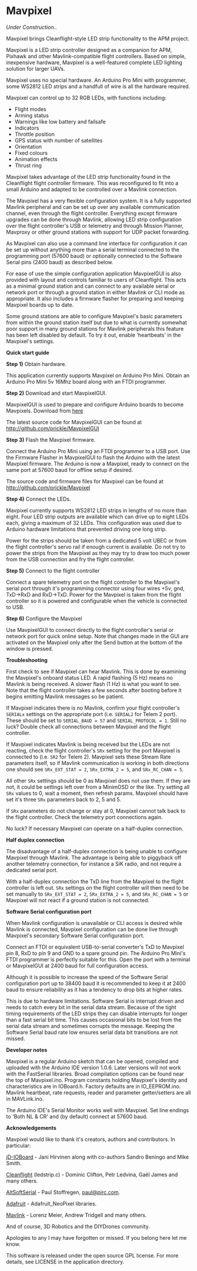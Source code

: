 Mavpixel
========

*Under Construction..*

Mavpixel brings Cleanflight-style LED strip functionality to the APM project.

Mavpixel is a LED strip controller designed as a companion for APM, Pixhawk and other Mavlink-compatible flight controllers. Based on simple, inexpensive hardware, Mavpixel is a well-featured complete LED lighting solution for larger UAVs.

Mavpixel uses no special hardware. An Arduino Pro Mini with programmer, some WS2812 LED strips and a handfull of wire is all the hardware required.

Mavpixel can control up to 32 RGB LEDs, with functions including: 

* Flight modes
* Arming status 
* Warnings like low battery and failsafe
* Indicators
* Throttle position
* GPS status with number of satellites
* Orientation
* Fixed colours
* Animation effects
* Thrust ring

Mavpixel takes advantage of the LED strip functionality found in the Cleanflight flight controller firmware. This was reconfigured to fit into a small Arduino and adapted to be controlled over a Mavlink connection.

The Mavpixel has a very flexible configuration system. It is a fully supported Mavlink peripheral and can be set up over any available communication channel, even through the flight controller. Everything except firmware upgrades can be done through Mavlink, allowing LED strip configuration over the flight controller's USB or telemetry and through Mission Planner, Mavproxy or other ground stations with support for UDP packet forwarding.

As Mavpixel can also use a command line interface for configuration it can be set up without anything more than a serial terminal connected to the programming port (57600 baud) or optionally connected to the Software Serial pins (2400 baud) as described below.

For ease of use the simple configuration application MavpixelGUI is also provided with layout and controls familiar to users of Cleanflight. This acts as a minimal ground station and can connect to any available serial or network port or through a ground station in either Mavlink or CLI mode as appropriate. It also includes a firmware flasher for preparing and keeping Mavpixel boards up to date.

Some ground stations are able to configure Mavpixel's basic parameters from within the ground station itself but due to what is currently somewhat poor support in many ground stations for Mavlink peripherals this feature has been left disabled by default. To try it out, enable 'heartbeats' in the Mavpixel's settings.

**Quick start guide**

**Step 1)** Obtain hardware.

This application currently supports Mavpixel on Arduino Pro Mini. 
Obtain an Arduino Pro Mini 5v 16Mhz board along with an FTDI programmer.

**Step 2)** Download and start MavpixelGUI.

MavpixelGUI is used to prepare and configure Arduino boards to become Mavpixels.
Download from [here](http://github.com/prickle/MavpixelGUI/releases)

The latest source code for MavpixelGUI can be found at http://github.com/prickle/MavpixelGUI

**Step 3)** Flash the Mavpixel firmware.

Connect the Arduino Pro Mini using an FTDI programmer to a USB port. Use the Firmware Flasher in MavpixelGUI to flash the Arduino with the latest Mavpixel firmware. The Arduino is now a Mavpixel, ready to connect on the same port at 57600 baud for offline setup if desired.

The source code and firmware files for Mavpixel can be found at http://github.com/prickle/Mavpixel

**Step 4)** Connect the LEDs.

Mavpixel currently supports WS2812 LED strips in lengths of no more than eight.
Four LED strip outputs are available which can drive up to eight LEDs each, giving a maximum of 32 LEDs. This configuration was used due to Arduino hardware limitations that prevented driving one long strip.

Power for the strips should be taken from a dedicated 5 volt UBEC or from the flight controller's servo rail if enough current is available. Do not try to power the strips from the Mavpixel as they may try to draw too much power from the USB connection and fry the flight controller.

**Step 5)** Connect to the flight controller

Connect a spare telemetry port on the flight controller to the Mavpixel's serial port through it's programming connector using four wires +5v, gnd, TxD->RxD and RxD->TxD. Power for the Mavpixel is taken from the flight controller so it is powered and configurable when the vehicle is connected to USB.

**Step 6)** Configure the Mavpixel

Use MavpixelGUI to connect directly to the flight controller's serial or network port for quick online setup. Note that changes made in the GUI are activated on the Mavpixel only after the Send button at the bottom of the window is pressed.

**Troubleshooting**

First check to see if Mavpixel can hear Mavlink. This is done by examining the Mavpixel's onboard status LED. A rapid flashing (5 Hz) means no Mavlink is being received. A slower flash (1 Hz) is what you want to see. Note that the flight controller takes a few seconds after booting before it begins emitting Mavlink messages so be patient.

If Mavpixel indicates there is no Mavlink, confirm your flight controller's `SERIALx` settings on the appropriate port (i.e. `SERIAL2` for Telem 2 port). These should be set to `SERIAL_BAUD = 57` and `SERIAL_PROTOCOL = 1`. Still no luck? Double check all connections between Mavpixel and the flight controller.

If Mavpixel indicates Mavlink is being received but the LEDs are not reacting, check the flight controller's `SRx` setting for the port Mavpixel is connected to (i.e. `SR2` for Telem 2). Mavpixel sets these Stream Rate parameters itself, so if Mavlink communication is working in both directions one should see `SRx_EXT_STAT = 2`, `SRx_EXTRA_2 = 5`, and `SRx_RC_CHAN = 5`.

All other `SRx` settings should be 0 as Mavpixel does not use them. If they are not, it could be settings left over from a MinimOSD or the like. Try setting all `SRx` values to 0, wait a moment, then refresh params. Mavpixel should have set it's three `SRx` parameters back to 2, 5 and 5.

If `SRx` parameters do not change or stay at 0, Mavpixel cannot talk back to the flight controller. Check the telemetry port connections again.

No luck? If necessary Mavpixel can operate on a half-duplex connection. 

**Half duplex connection**

The disadvantage of a half-duplex connection is being unable to configure Mavpixel through Mavlink. The advantage is being able to piggyback off another telemetry connection, for instance a SiK radio, and not require a dedicated serial port.

With a half-duplex connection the TxD line from the Mavpixel to the flight controller is left out. `SRx` settings on the flight controller will then need to be set manually to `SRx_EXT_STAT = 2`, `SRx_EXTRA_2 = 5`, and `SRx_RC_CHAN = 5` or Mavpixel will not react if a ground station is not connected.

**Software Serial configuration port**

When Mavlink configuration is unavailable or CLI access is desired while Mavlink is connected, Mavpixel configuration can be done live through Mavpixel's secondary Software Serial configuration port. 

Connect an FTDI or equivalent USB-to-serial converter's TxD to Mavpixel pin 8, RxD to pin 9 and GND to a spare ground pin. The Arduino Pro Mini's FTDI programmer is perfectly suitable for this. Open the port with a terminal or MavpixelGUI at 2400 baud for full configuration access.

Although it is possible to increase the speed of the Software Serial configuration port up to 38400 baud it is recommended to keep it at 2400 baud to ensure reliability as it has a tendency to drop bits at higher rates. 

This is due to hardware limitations. Software Serial is interrupt driven and needs to catch every bit in the serial data stream. Because of the tight timing requirements of the LED strips they can disable interrupts for longer than a fast serial bit time. This causes occasional bits to be lost from the serial data stream and sometimes corrupts the message. Keeping the Software Serial baud rate low ensures serial data bit transitions are not missed.

**Developer notes**

Mavpixel is a regular Arduino sketch that can be opened, compiled and uploaded with the Arduino IDE version 1.0.6. Later versions will not work with the FastSerial libraries. Broad compilation options can be found near the top of Mavpixel.ino. Program constants holding Mavpixel's identity and characteristics are in IOBoard.h. Factory defaults are in IO_EEPROM.ino. Mavlink heartbeat, rate requests, reader and parameter getter/setters are all in MAVLink.ino.

The Arduino IDE's Serial Monitor works well with Mavpixel. Set line endings to 'Both NL & CR' and (by default) connect at 57600 baud.

**Acknowledgements**

Mavpixel would like to thank it's creators, authors and contributors. In particular:

[jD-IOBoard](http://github.com/jdrones/jD-IOBoard) - Jani Hirvinen along with co-authors Sandro Beningo and Mike Smith.

[Cleanflight](http://github.com/cleanflight/cleanflight) (ledstrip.c) - Dominic Clifton, Petr Ledvina, Gaël James and many others.

[AltSoftSerial](http://www.pjrc.com/teensy/td_libs_AltSoftSerial.html) - Paul Stoffregen, paul@pjrc.com.

[Adafruit](http://github.com/adafruit/Adafruit_NeoPixel) - Adafruit_NeoPixel libraries.

[Mavlink](http://qgroundcontrol.org/mavlink/start) - Lorenz Meier, Andrew Tridgell and many others.

And of course, 3D Robotics and the DIYDrones community.

Apologies to any I may have forgotten or missed. If you belong here let me know.

This software is released under the open source GPL license. For more details, see LICENSE in the application directory.
